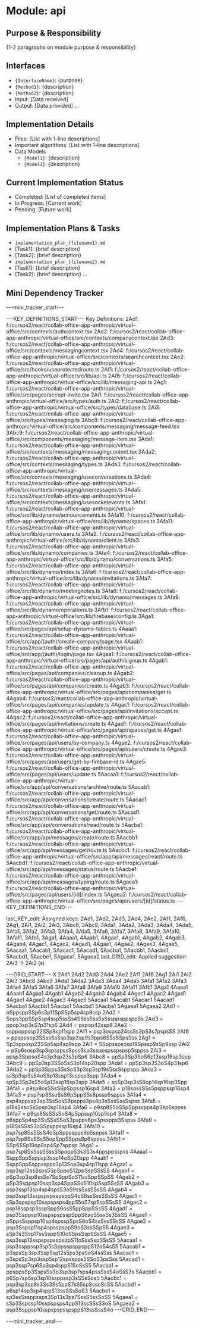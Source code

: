 # Module: api

## Purpose & Responsibility
{1-2 paragraphs on module purpose & responsibility}

## Interfaces
* `{InterfaceName}`: {purpose}
* `{Method1}`: {description}
* `{Method2}`: {description}
* Input: [Data received]
* Output: [Data provided]
...

## Implementation Details
* Files: [List with 1-line descriptions]
* Important algorithms: [List with 1-line descriptions]
* Data Models
    * `{Model1}`: {description}
    * `{Model2}`: {description}

## Current Implementation Status
* Completed: [List of completed items]
* In Progress: [Current work]
* Pending: [Future work]

## Implementation Plans & Tasks
* `implementation_plan_{filename1}.md`
* [Task1]: {brief description}
* [Task2]: {brief description}
* `implementation_plan_{filename2}.md`
* [Task1]: {brief description}
* [Task2]: {brief description} 
...

## Mini Dependency Tracker
---mini_tracker_start---

---KEY_DEFINITIONS_START---
Key Definitions:
2Ad1: f:/cursos2/react/collab-office-app-anthropic/virtual-office/src/contexts/authcontext.tsx
2Ad2: f:/cursos2/react/collab-office-app-anthropic/virtual-office/src/contexts/companycontext.tsx
2Ad3: f:/cursos2/react/collab-office-app-anthropic/virtual-office/src/contexts/messagingcontext.tsx
2Ad4: f:/cursos2/react/collab-office-app-anthropic/virtual-office/src/contexts/searchcontext.tsx
2Ae2: f:/cursos2/react/collab-office-app-anthropic/virtual-office/src/hooks/useprotectedroute.ts
2Af1: f:/cursos2/react/collab-office-app-anthropic/virtual-office/src/lib/api.ts
2Af6: f:/cursos2/react/collab-office-app-anthropic/virtual-office/src/lib/messaging-api.ts
2Ag1: f:/cursos2/react/collab-office-app-anthropic/virtual-office/src/pages/accept-invite.tsx
2Ai1: f:/cursos2/react/collab-office-app-anthropic/virtual-office/src/types/auth.ts
2Ai2: f:/cursos2/react/collab-office-app-anthropic/virtual-office/src/types/database.ts
2Ai3: f:/cursos2/react/collab-office-app-anthropic/virtual-office/src/types/messaging.ts
3Abc8: f:/cursos2/react/collab-office-app-anthropic/virtual-office/src/components/messaging/message-feed.tsx
3Abc9: f:/cursos2/react/collab-office-app-anthropic/virtual-office/src/components/messaging/message-item.tsx
3Ada1: f:/cursos2/react/collab-office-app-anthropic/virtual-office/src/contexts/messaging/messagingcontext.tsx
3Ada2: f:/cursos2/react/collab-office-app-anthropic/virtual-office/src/contexts/messaging/types.ts
3Ada3: f:/cursos2/react/collab-office-app-anthropic/virtual-office/src/contexts/messaging/useconversations.ts
3Ada4: f:/cursos2/react/collab-office-app-anthropic/virtual-office/src/contexts/messaging/usemessages.ts
3Ada5: f:/cursos2/react/collab-office-app-anthropic/virtual-office/src/contexts/messaging/usesocketevents.ts
3Afa1: f:/cursos2/react/collab-office-app-anthropic/virtual-office/src/lib/dynamo/announcements.ts
3Afa10: f:/cursos2/react/collab-office-app-anthropic/virtual-office/src/lib/dynamo/spaces.ts
3Afa11: f:/cursos2/react/collab-office-app-anthropic/virtual-office/src/lib/dynamo/users.ts
3Afa2: f:/cursos2/react/collab-office-app-anthropic/virtual-office/src/lib/dynamo/client.ts
3Afa3: f:/cursos2/react/collab-office-app-anthropic/virtual-office/src/lib/dynamo/companies.ts
3Afa4: f:/cursos2/react/collab-office-app-anthropic/virtual-office/src/lib/dynamo/conversations.ts
3Afa5: f:/cursos2/react/collab-office-app-anthropic/virtual-office/src/lib/dynamo/index.ts
3Afa6: f:/cursos2/react/collab-office-app-anthropic/virtual-office/src/lib/dynamo/invitations.ts
3Afa7: f:/cursos2/react/collab-office-app-anthropic/virtual-office/src/lib/dynamo/meetingnotes.ts
3Afa8: f:/cursos2/react/collab-office-app-anthropic/virtual-office/src/lib/dynamo/messages.ts
3Afa9: f:/cursos2/react/collab-office-app-anthropic/virtual-office/src/lib/dynamo/operations.ts
3Afb1: f:/cursos2/react/collab-office-app-anthropic/virtual-office/src/lib/firebase/config.ts
3Aga1: f:/cursos2/react/collab-office-app-anthropic/virtual-office/src/pages/api/setup-dynamo-tables.ts
4Aaaa1: f:/cursos2/react/collab-office-app-anthropic/virtual-office/src/app/(auth)/create-company/page.tsx
4Aaab1: f:/cursos2/react/collab-office-app-anthropic/virtual-office/src/app/(auth)/login/page.tsx
4Agaa1: f:/cursos2/react/collab-office-app-anthropic/virtual-office/src/pages/api/auth/signup.ts
4Agab1: f:/cursos2/react/collab-office-app-anthropic/virtual-office/src/pages/api/companies/cleanup.ts
4Agab2: f:/cursos2/react/collab-office-app-anthropic/virtual-office/src/pages/api/companies/create.ts
4Agab3: f:/cursos2/react/collab-office-app-anthropic/virtual-office/src/pages/api/companies/get.ts
4Agab4: f:/cursos2/react/collab-office-app-anthropic/virtual-office/src/pages/api/companies/update.ts
4Agac1: f:/cursos2/react/collab-office-app-anthropic/virtual-office/src/pages/api/invitations/accept.ts
4Agac2: f:/cursos2/react/collab-office-app-anthropic/virtual-office/src/pages/api/invitations/create.ts
4Agad1: f:/cursos2/react/collab-office-app-anthropic/virtual-office/src/pages/api/spaces/get.ts
4Agae1: f:/cursos2/react/collab-office-app-anthropic/virtual-office/src/pages/api/users/by-company.ts
4Agae2: f:/cursos2/react/collab-office-app-anthropic/virtual-office/src/pages/api/users/create.ts
4Agae3: f:/cursos2/react/collab-office-app-anthropic/virtual-office/src/pages/api/users/get-by-firebase-id.ts
4Agae5: f:/cursos2/react/collab-office-app-anthropic/virtual-office/src/pages/api/users/update.ts
5Aacaa1: f:/cursos2/react/collab-office-app-anthropic/virtual-office/src/app/api/conversations/archive/route.ts
5Aacab1: f:/cursos2/react/collab-office-app-anthropic/virtual-office/src/app/api/conversations/create/route.ts
5Aacac1: f:/cursos2/react/collab-office-app-anthropic/virtual-office/src/app/api/conversations/get/route.ts
5Aacad1: f:/cursos2/react/collab-office-app-anthropic/virtual-office/src/app/api/conversations/read/route.ts
5Aacba1: f:/cursos2/react/collab-office-app-anthropic/virtual-office/src/app/api/messages/create/route.ts
5Aacbb1: f:/cursos2/react/collab-office-app-anthropic/virtual-office/src/app/api/messages/get/route.ts
5Aacbc1: f:/cursos2/react/collab-office-app-anthropic/virtual-office/src/app/api/messages/react/route.ts
5Aacbd1: f:/cursos2/react/collab-office-app-anthropic/virtual-office/src/app/api/messages/status/route.ts
5Aacbe1: f:/cursos2/react/collab-office-app-anthropic/virtual-office/src/app/api/messages/typing/route.ts
5Agaea1: f:/cursos2/react/collab-office-app-anthropic/virtual-office/src/pages/api/users/[id]/index.ts
5Agaea2: f:/cursos2/react/collab-office-app-anthropic/virtual-office/src/pages/api/users/[id]/status.ts
---KEY_DEFINITIONS_END---

last_KEY_edit: Assigned keys: 2Ad1, 2Ad2, 2Ad3, 2Ad4, 2Ae2, 2Af1, 2Af6, 2Ag1, 2Ai1, 2Ai2, 2Ai3, 3Abc8, 3Abc9, 3Ada1, 3Ada2, 3Ada3, 3Ada4, 3Ada5, 3Afa1, 3Afa2, 3Afa3, 3Afa4, 3Afa5, 3Afa6, 3Afa7, 3Afa8, 3Afa9, 3Afa10, 3Afa11, 3Afb1, 3Aga1, 4Aaaa1, 4Aaab1, 4Agaa1, 4Agab1, 4Agab2, 4Agab3, 4Agab4, 4Agac1, 4Agac2, 4Agad1, 4Agae1, 4Agae2, 4Agae3, 4Agae5, 5Aacaa1, 5Aacab1, 5Aacac1, 5Aacad1, 5Aacba1, 5Aacbb1, 5Aacbc1, 5Aacbd1, 5Aacbe1, 5Agaea1, 5Agaea2
last_GRID_edit: Applied suggestion: 2Ai3 -> 2Ai2 (s)

---GRID_START---
X 2Ad1 2Ad2 2Ad3 2Ad4 2Ae2 2Af1 2Af6 2Ag1 2Ai1 2Ai2 2Ai3 3Abc8 3Abc9 3Ada1 3Ada2 3Ada3 3Ada4 3Ada5 3Afa1 3Afa2 3Afa3 3Afa4 3Afa5 3Afa6 3Afa7 3Afa8 3Afa9 3Afa10 3Afa11 3Afb1 3Aga1 4Aaaa1 4Aaab1 4Agaa1 4Agab1 4Agab2 4Agab3 4Agab4 4Agac1 4Agac2 4Agad1 4Agae1 4Agae2 4Agae3 4Agae5 5Aacaa1 5Aacab1 5Aacac1 5Aacad1 5Aacba1 5Aacbb1 5Aacbc1 5Aacbd1 5Aacbe1 5Agaea1 5Agaea2
2Ad1 = oSppsppSSp6s3p11SpSSp5sp4sp9ssp
2Ad2 = Sops3ppSSp5sp4ssp5ssSs4SSssSssSsSssppsppsppSs
2Ad3 = ppop3sp3sS7p31sp6
2Ad4 = pspop42ssp8
2Ae2 = ssppoppssp22SSp8sp11spp
2Af1 = psp3ospsp24ssSs3pS3s7pspsSS
2Af6 = ppsppsop3SSssSsSsp3sp3sp9s3pps6SSsSSpsSss
2Ag1 = Sp3spposp22SSp5sp4sp9spp
2Ai1 = SSppsspsosp19Spssp9sSp9ssp
2Ai2 = pSp6sosp3sp3spsspssSpssSsp3ssppspsspspsp5sppss
2Ai3 = ppsp3SppsoS4s3p3sp23s3pSp6
3Abc8 = ppSp3Sp3SoS6p13ssp16sp3spp
3Abc9 = ppSp3sp3SSoSsS3p14sp20spp
3Ada1 = ppSp3sp3S3oS4p31sp6
3Ada2 = ppSp3SppsSSsSoS3p3sp3sp19sSssSsppspp
3Ada3 = ssSp3sp3sS4oSSp13ssp13sspsp3spp
3Ada4 = spSp3Sp3sS5oSp13ssp16sp3spp
3Ada5 = spSp3sp3sS6op14sp16sp3Spp
3Afa1 = p9sp8osSSsS6pSppssp16sp4
3Afa2 = p18sossSSs5psppssp16sp4
3Afa3 = psp7sp8SsoSsS6pSppSSs8pssp5sppss
3Afa4 = psp4sppssp3sp3SsSosS6pspps3ps4p3sSssSssSspss
3Afa5 = p18sSssoSs5psp3sp16sp4
3Afa6 = p9sp8S5oS5pSppsspps4p3sp6sppss
3Afa7 = p9sp8SsSSsSoS4pSppssp10sp5sp4
3Afa8 = p6sppSp4sp3SsSSsSSoS3pspps6ps3psspps3Sspss
3Afa9 = p18SsSSsS3oSSpsppssp16sp4
3Afa10 = psp7sp8SsSSsS4oSpSppsspps9p5sppss
3Afa11 = psp7sp8SsSSsS5opSppSSpps8p6sppss
3Afb1 = SSp6SSp19op8sp4Sp7sppsp
3Aga1 = psp7sp8SsSssSSssSSpoppS3s3S3s4ppsppsspss
4Aaaa1 = SsppSppSsppsp3ssp14oSp20spp
4Aaab1 = SsppSppSsppsspps3p13Sop3sp4sp11spp
4Agaa1 = psp3sp12ssSsps5SpSppoS12ppSspSSsSS
4Agab1 = pSp3sp3sp8ssSs7SpSppSoS11ssSppSSpSS
4Agab2 = pSp3Ssppsp10ssp3sp4SppSSoS10spSspSSsSS
4Agab3 = psp3ssp13sp4sp4spsS3oS9ssSssSSsSS
4Agab4 = psp3ssp13sspspspsspsppS4oS8ssSssSSsSS
4Agac1 = sSp3spspsp10sspspsps4ppS5oS7spSspSSsSS
4Agac2 = psp18sspsp3sspSppS6osS5ppSppSSsSS
4Agad1 = psp3Ssppsp10sspspspsspSppS6soS5ssSs3SsSS
4Agae1 = pSppsSsppsp10sp4spsspSpsS8oS4ssSssSSsSS
4Agae2 = psp3Sspsp11sp4spsspsppS9oS3ssSSpS5
4Agae3 = sSp3s3Ssp17ssSsppS10oSSpsSspSSsSS
4Agae5 = psp3ssp13sspspspsspsppS11oSssSspSSsSS
5Aacaa1 = psp3ssppssp3sp5sSppsspsppsppS12oS4sS5
5Aacab1 = p3spsSp3sp3Ssp5sp12s5ps3psSoS4ssSss
5Aacac1 = p3spsSp3sp3ssp5sp12spsspps5SSoS3psSss
5Aacad1 = psp3ssp7sp6Sp3sp4sppS15oSsS5
5Aacba1 = ppsppsSp3SspsSs3p3sp3sp7sps4pssSssS4oSsS3s
5Aacbb1 = p6Sp7sp6sp3sp10ssppssp3sSSsSos5
5Aacbc1 = psp3sp3sp8s3Ss3Ss5ppS7sS5spSssoSsSS
5Aacbd1 = p6sp14sp3sp4sppS13ssSSsSoS3
5Aacbe1 = sp3ssSssppssps3Sp13s3ps7SssS5ssSoSS
5Agaea1 = sSp3Sspssp10sspspsps4ppS13ssSSsS3oS
5Agaea2 = psp3Ssppsp10sspspspsspsppS13ssSssS4o
---GRID_END---

---mini_tracker_end---
